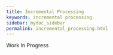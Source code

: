 ```yaml
---
title: Incremental Processing
keywords: incremental processing
sidebar: mydoc_sidebar
permalink: incremental_processing.html
---
```


Work In Progress


